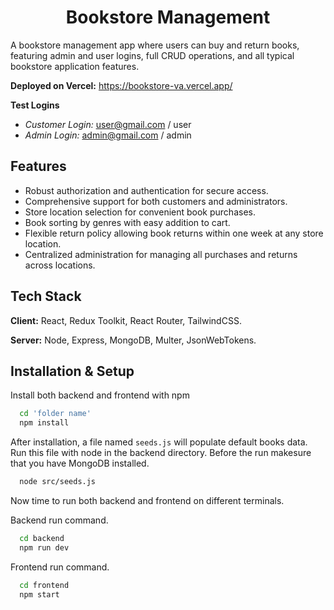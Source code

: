 <div align='center'>
  <h1>Bookstore Management</h1>
</div>

A bookstore management app where users can buy and return books, featuring admin and user logins, full CRUD operations, and all typical bookstore application features.

**Deployed on Vercel:** https://bookstore-va.vercel.app/

**Test Logins**
- *Customer Login:* user@gmail.com / user
- *Admin Login:* admin@gmail.com / admin

## Features

- Robust authorization and authentication for secure access.
- Comprehensive support for both customers and administrators.
- Store location selection for convenient book purchases.
- Book sorting by genres with easy addition to cart.
- Flexible return policy allowing book returns within one week at any store location.
- Centralized administration for managing all purchases and returns across locations.


## Tech Stack

**Client:** React, Redux Toolkit, React Router, TailwindCSS.

**Server:** Node, Express, MongoDB, Multer, JsonWebTokens.


## Installation & Setup

Install both backend and frontend with npm

```bash
  cd 'folder name'
  npm install
```

After installation, a file named `seeds.js` will populate default books data. Run this file with node in the backend directory. Before the run makesure that you have MongoDB installed.

```bash
  node src/seeds.js
```

Now time to run both backend and frontend on different terminals.

Backend run command.
```bash
  cd backend
  npm run dev
```
Frontend run command.
```bash
  cd frontend
  npm start
```
